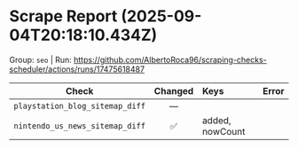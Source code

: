 # Scrape Report (2025-09-04T20:18:10.434Z)

Group: `seo`  |  Run: https://github.com/AlbertoRoca96/scraping-checks-scheduler/actions/runs/17475618487

| Check | Changed | Keys | Error |
|---|:---:|:--|:--|
| `playstation_blog_sitemap_diff` | — |  |  |
| `nintendo_us_news_sitemap_diff` | ✅ | added, nowCount |  |
